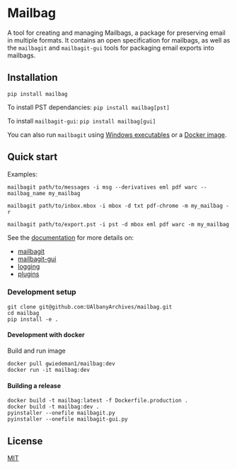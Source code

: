 # Mailbag

A tool for creating and managing Mailbags, a package for preserving email in multiple formats. It contains an open specification for mailbags, as well as the `mailbagit` and `mailbagit-gui` tools for packaging email exports into mailbags.

## Installation

```
pip install mailbag
```

To install PST dependancies: `pip install mailbag[pst]`

To install `mailbagit-gui`: `pip install mailbag[gui]`

You can also run `mailbagit` using [Windows executables](https://archives.albany.edu/mailbag/exe) or a [Docker image](https://archives.albany.edu/mailbag/docker).

## Quick start

Examples:

```
mailbagit path/to/messages -i msg --derivatives eml pdf warc --mailbag_name my_mailbag
```

```
mailbagit path/to/inbox.mbox -i mbox -d txt pdf-chrome -m my_mailbag -r
```

```
mailbagit path/to/export.pst -i pst -d mbox eml pdf warc -m my_mailbag
```

See the [documentation](https://archives.albany.edu/mailbag/use/) for more details on:

* [mailbagit](https://archives.albany.edu/mailbag/mailbagit/)
* [mailbagit-gui](https://archives.albany.edu/mailbag/mailbagit-gui/)
* [logging](https://archives.albany.edu/mailbag/logging/)
* [plugins](https://archives.albany.edu/mailbag/plugins/)

### Development setup

```
git clone git@github.com:UAlbanyArchives/mailbag.git
cd mailbag
pip install -e .
```

#### Development with docker

Build and run image
```
docker pull gwiedeman1/mailbag:dev
docker run -it mailbag:dev
```

#### Building a release

```
docker build -t mailbag:latest -f Dockerfile.production .
docker build -t mailbag:dev .
pyinstaller --onefile mailbagit.py
pyinstaller --onefile mailbagit-gui.py
```

## License
[MIT](LICENSE)